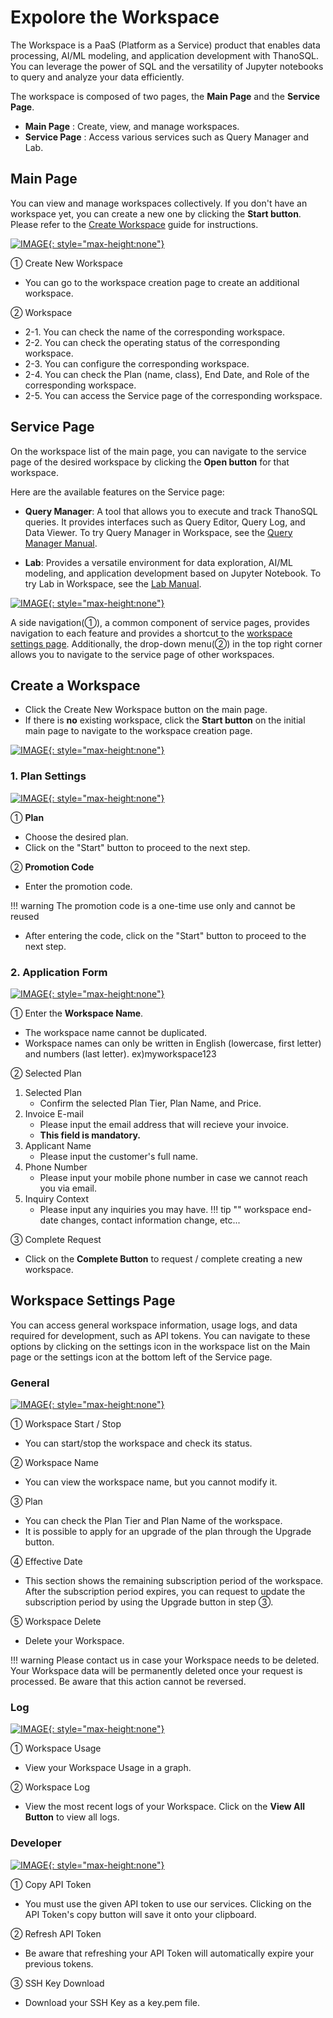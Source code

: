 # __Expolore the Workspace__

The Workspace is a PaaS (Platform as a Service) product that enables data processing, AI/ML modeling, and application development with ThanoSQL. You can leverage the power of SQL and the versatility of Jupyter notebooks to query and analyze your data efficiently.

The workspace is composed of two pages, the **Main Page** and the **Service Page**.

- **Main Page** : Create, view, and manage workspaces.
- **Service Page** : Access various services such as Query Manager and Lab.

## __Main Page__

You can view and manage workspaces collectively. If you don't have an workspace yet, you can create a new one by clicking the **Start button**. Please refer to the [Create Workspace](#create-a-workspace) guide for instructions.

[![IMAGE](en/img/getting_started/img6.png){: style="max-height:none"}](en/img/getting_started/img6.png)

① Create New Workspace

- You can go to the workspace creation page to create an additional workspace.

② Workspace

- 2-1. You can check the name of the corresponding workspace.
- 2-2. You can check the operating status of the corresponding workspace.
- 2-3. You can configure the corresponding workspace.
- 2-4. You can check the Plan (name, class), End Date, and Role of the corresponding workspace.
- 2-5. You can access the Service page of the corresponding workspace.

## __Service Page__

On the workspace list of the main page, you can navigate to the service page of the desired workspace by clicking the **Open button** for that workspace.

Here are the available features on the Service page:

- **Query Manager**: A tool that allows you to execute and track ThanoSQL queries. It provides interfaces such as Query Editor, Query Log, and Data Viewer. To try Query Manager in Workspace, see the [Query Manager Manual](./query_manager.md).

- **Lab**: Provides a versatile environment for data exploration, AI/ML modeling, and application development based on Jupyter Notebook. To try Lab in Workspace, see the [Lab Manual](./lab.md).

[![IMAGE](en/img/getting_started/paas/workspace/img0.png){: style="max-height:none"}](en/img/getting_started/paas/workspace/img0.png)

A side navigation(①), a common component of service pages, provides navigation to each feature and provides a shortcut to the [workspace settings page](#workspace-settings-page). Additionally, the drop-down menu(②) in the top right corner allows you to navigate to the service page of other workspaces.

## __Create a Workspace__

- Click the Create New Workspace button on the main page.
- If there is **no** existing workspace, click the **Start button** on the initial main page to navigate to the workspace creation page.

[![IMAGE](en/img/getting_started/img3.png){: style="max-height:none"}](en/img/getting_started/img3.png)

### __1. Plan Settings__

[![IMAGE](en/img/getting_started/img4.png){: style="max-height:none"}](en/img/getting_started/img4.png)

① **Plan**

- Choose the desired plan.
- Click on the "Start" button to proceed to the next step.

② **Promotion Code**

- Enter the promotion code.

!!! warning
    The promotion code is a one-time use only and cannot be reused

- After entering the code, click on the "Start" button to proceed to the next step.

### __2. Application Form__

[![IMAGE](en/img/getting_started/img5.png){: style="max-height:none"}](en/img/getting_started/img5.png)

① Enter the **Workspace Name**.

- The workspace name cannot be duplicated.
- Workspace names can only be written in English (lowercase, first letter) and numbers (last letter). ex)myworkspace123

② Selected Plan

1. Selected Plan
      - Confirm the selected Plan Tier, Plan Name, and Price.
2. Invoice E-mail
      - Please input the email address that will recieve your invoice.
      - **This field is mandatory.**
3. Applicant Name
      - Please input the customer's full name.
4. Phone Number
      - Please input your mobile phone number in case we cannot reach you via email.
5. Inquiry Context
      - Please input any inquiries you may have.
!!! tip ""
      workspace end-date changes, contact information change, etc...

③ Complete Request

- Click on the **Complete Button** to request / complete creating a new workspace.

## __Workspace Settings Page__

You can access general workspace information, usage logs, and data required for development, such as API tokens. You can navigate to these options by clicking on the settings icon in the workspace list on the Main page or the settings icon at the bottom left of the Service page.

### __General__

[![IMAGE](en/img/getting_started/img10.png){: style="max-height:none"}](en/img/getting_started/img10.png)

① Workspace Start / Stop

- You can start/stop the workspace and check its status.

② Workspace Name

- You can view the workspace name, but you cannot modify it.

③ Plan

- You can check the Plan Tier and Plan Name of the workspace.
- It is possible to apply for an upgrade of the plan through the Upgrade button.  

④ Effective Date

- This section shows the remaining subscription period of the workspace. After the subscription period expires, you can request to update the subscription period by using the Upgrade button in step ③.

⑤ Workspace Delete

- Delete your Workspace.

!!! warning
    Please contact us in case your Workspace needs to be deleted. Your Workspace data will be permanently deleted once your request is processed. Be aware that this action cannot be reversed.

### __Log__

[![IMAGE](en/img/getting_started/img11.png){: style="max-height:none"}](en/img/getting_started/img11.png)

① Workspace Usage

- View your Workspace Usage in a graph.

② Workspace Log

- View the most recent logs of your Workspace. Click on the **View All Button** to view all logs.

### __Developer__

[![IMAGE](en/img/getting_started/img12.png){: style="max-height:none"}](en/img/getting_started/img12.png)

① Copy API Token

- You must use the given API token to use our services. Clicking on the API Token's copy button will save it onto your clipboard.

② Refresh API Token

- Be aware that refreshing your API Token will automatically expire your previous tokens.

③ SSH Key Download

- Download your SSH Key as a key.pem file.
